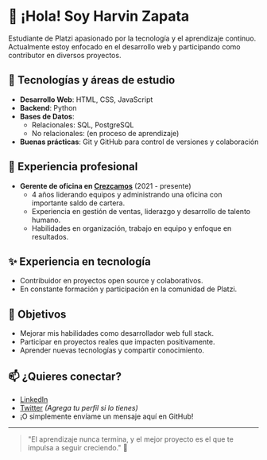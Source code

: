 # 👋 ¡Hola! Soy Harvin Zapata

Estudiante de Platzi apasionado por la tecnología y el aprendizaje continuo. Actualmente estoy enfocado en el desarrollo web y participando como contributor en diversos proyectos.

## 🚀 Tecnologías y áreas de estudio

- **Desarrollo Web**: HTML, CSS, JavaScript
- **Backend**: Python
- **Bases de Datos**:
  - Relacionales: SQL, PostgreSQL
  - No relacionales: (en proceso de aprendizaje)
- **Buenas prácticas**: Git y GitHub para control de versiones y colaboración

## 💼 Experiencia profesional

- **Gerente de oficina en [Crezcamos](https://www.crezcamos.com/)** (2021 - presente)
  - 4 años liderando equipos y administrando una oficina con importante saldo de cartera.
  - Experiencia en gestión de ventas, liderazgo y desarrollo de talento humano.
  - Habilidades en organización, trabajo en equipo y enfoque en resultados.

## ✨ Experiencia en tecnología

- Contribuidor en proyectos open source y colaborativos.
- En constante formación y participación en la comunidad de Platzi.

## 🎯 Objetivos

- Mejorar mis habilidades como desarrollador web full stack.
- Participar en proyectos reales que impacten positivamente.
- Aprender nuevas tecnologías y compartir conocimiento.

## 📫 ¿Quieres conectar?

- [LinkedIn](https://www.linkedin.com/in/harvin-andres-zapata-vidal-018b9523a/)
- [Twitter](#) *(Agrega tu perfil si lo tienes)*
- ¡O simplemente envíame un mensaje aquí en GitHub!

---

> "El aprendizaje nunca termina, y el mejor proyecto es el que te impulsa a seguir creciendo." 🚀
